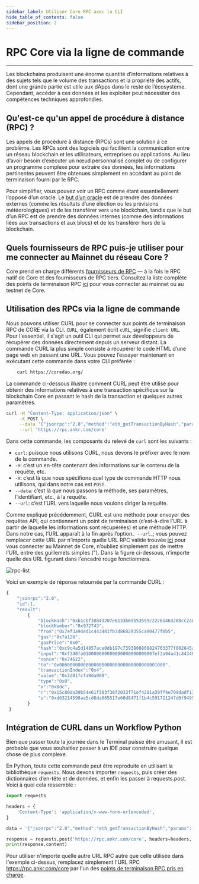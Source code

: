 ```yaml
---
sidebar_label: Utiliser Core RPC avec la CLI
hide_table_of_contents: false
sidebar_position: 2
---
```


# RPC Core via la ligne de commande

---

Les blockchains produisent une énorme quantité d’informations relatives à des sujets tels que le volume des transactions et la propriété des actifs, dont une grande partie est utile aux dApps dans le reste de l’écosystème. Cependant, accéder à ces données et les exploiter peut nécessiter des compétences techniques approfondies.

## Qu'est-ce qu'un appel de procédure à distance (RPC) ?

Les appels de procédure à distance (RPCs) sont une solution à ce problème. Les RPCs sont des logiciels qui facilitent la communication entre un réseau blockchain et les utilisateurs, entreprises ou applications. Au lieu d’avoir besoin d’exécuter un nœud personnalisé complet ou de configurer un programme complexe pour extraire des données, les informations pertinentes peuvent être obtenues simplement en accédant au point de terminaison fourni par le RPC.

Pour simplifier, vous pouvez voir un RPC comme étant essentiellement l’opposé d’un oracle. Le [but d’un oracle](https://cointelegraph.com/learn/what-is-a-blockchain-oracle-and-how-does-it-work) est de prendre des données externes (comme les résultats d’une élection ou les prévisions météorologiques) et de les transférer vers une blockchain, tandis que le but d’un RPC est de prendre des données internes (comme des informations liées aux transactions et aux blocs) et de les transférer hors de la blockchain.

## Quels fournisseurs de RPC puis-je utiliser pour me connecter au Mainnet du réseau Core ?

Core prend en charge différents [fournisseurs de RPC](https://chainlist.org/chain/1116) — à la fois le RPC natif de Core et des fournisseurs de RPC tiers. Consultez la liste complète des points de terminaison RPC [ici](./rpc-list.md) pour vous connecter au mainnet ou au testnet de Core.

## Utilisation des RPCs via la ligne de commande

Nous pouvons utiliser CURL pour se connecter aux points de terminaison RPC de CORE via la CLI. `CURL`, également écrit `cURL`, signifie `client URL`. Pour l'essentiel, il s'agit un outil CLI qui permet aux développeurs de récupérer des données directement depuis un serveur distant. La commande CURL la plus simple consiste à récupérer le code HTML d’une page web en passant une URL. Vous pouvez l’essayer maintenant en exécutant cette commande dans votre CLI préférée :

```bash
    curl https://coredao.org/
```

La commande ci-dessous illustre comment CURL peut être utilisé pour obtenir des informations relatives à une transaction spécifique sur la blockchain Core en passant le hash de la transaction et quelques autres paramètres.

```bash
curl -H "Content-Type: application/json" \
     -X POST \
     --data '{"jsonrpc":"2.0","method":"eth_getTransactionByHash","params":["0xc9c4a5d14857ace0db197c7393806868824763377f802645aacf6f38d9c309b7"],"id":1}' \
     --url 'https://rpc.ankr.com/core'
```

Dans cette commande, les composants du relevé de `curl` sont les suivants :

- `curl`: puisque nous utilisons CURL, nous devons le préfixer avec le nom de la commande.
- `-H`: c’est un en-tête contenant des informations sur le contenu de la requête, etc.
- `-X`: c’est là que nous spécifions quel type de commande HTTP nous utilisons, qui dans notre cas est `POST`.
- `--data`: c’est là que nous passons la méthode, ses paramètres, l’identifiant, etc., à la requête.
- `--url`: c’est l’URL vers laquelle nous voulons diriger la requête.

Comme expliqué précédemment, CURL est une méthode pour envoyer des requêtes API, qui contiennent un point de terminaison (c’est-à-dire l’URL à partir de laquelle les informations sont récupérées) et une méthode HTTP. Dans notre cas, l’URL apparaît à la fin après l’option_` --url`_; vous pouvez remplacer cette URL par n’importe quelle URL RPC valide trouvée [ici](https://chainlist.org/chain/1116) pour vous connecter au Mainnet de Core, n’oubliez simplement pas de mettre l’URL entre des guillemets simples ("). Dans la figure ci-dessous, n'importe quelle des URL figurant dans l'encadré rouge fonctionnera.

![rpc-list](../../static/img/rpc/rpc-1.png)

Voici un exemple de réponse retournée par la commande CURL :

```javascript
{
    "jsonrpc":"2.0",
    "id":1,
    "result":
        {
            "blockHash":"0xb1cbf38843207e6133b69b53559c22c61463208cc2a822a92ba18e30da3054ba",
            "blockNumber":"0x972743",
            "from":"0x7ef3a94ad1c443481fb3d86829355ca90477f8b5",
            "gas":"0x7a120",
            "gasPrice":"0x0",
            "hash":"0xc9c4a5d14857ace0db197c7393806868824763377f802645aacf6f38d9c309b7",
            "input":"0xf340fa010000000000000000000000007ef3a94ad1c443481fb3d86829355ca90477f8b5",
            "nonce":"0x74622",
            "to":"0x0000000000000000000000000000000000001000",
            "transactionIndex":"0x4",
            "value":"0x2d01fcfa9da000",
            "type":"0x0",
            "v":"0x8dc",
            "r":"0x15c80da30b54e61f383f38f2033f71ef4201a39ff4e799dadf13937dde88b1a0",
            "s":"0xd63214598ae5cd8da665517e60d8471f1b4c591711247d0f94958ec0add4ba9"
        }
 }
```

## Intégration de CURL dans un Workflow Python

Bien que passer toute la journée dans le Terminal puisse être amusant, il est probable que vous souhaitiez passer à un IDE pour construire quelque chose de plus complexe.

En Python, toute cette commande peut être reproduite en utilisant la bibliothèque `requests`. Nous devons importer `requests`, puis créer des dictionnaires d’en-tête et de données, et enfin les passer à requests.post. Voici à quoi cela ressemble :

```python
import requests

headers = {
    'Content-Type': 'application/x-www-form-urlencoded',
}

data = '{"jsonrpc":"2.0","method":"eth_getTransactionByHash","params":["0xc9c4a5d14857ace0db197c7393806868824763377f802645aacf6f38d9c309b7"],"id":1}'

response = requests.post('https://rpc.ankr.com/core', headers=headers, data=data)
print(response.content)
```

Pour utiliser n'importe quelle autre URL RPC autre que celle utilisée dans l'exemple ci-dessus, remplacez simplement l'URL RPC https://rpc.ankr.com/core par l'un des [points de terminaison RPC pris en charge](#which-rpc-providers-can-i-use-to-connect-to-core-network-mainnet).
